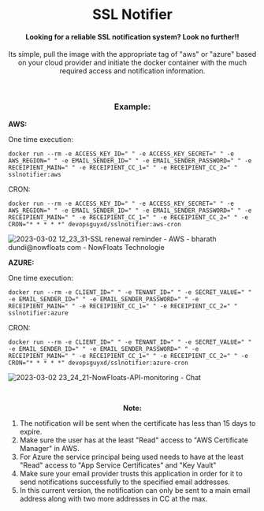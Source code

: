 <h1 align="center">SSL Notifier</h1>

<h4 align="center">Looking for a reliable SSL notification system? Look no further!!</h4>

<p align="center">Its simple, pull the image with the appropriate tag of "aws" or "azure" based on your cloud provider and initiate the docker container with the much required access and notification information.</p>

<br>
<h3 align="center">Example:</h3>

<p><b>AWS:</b></p>

<p>One time execution:</p>

    docker run --rm -e ACCESS_KEY_ID=" " -e ACCESS_KEY_SECRET=" " -e AWS_REGION=" " -e EMAIL_SENDER_ID=" " -e EMAIL_SENDER_PASSWORD=" " -e RECEIPIENT_MAIN=" " -e RECEIPIENT_CC_1=" " -e RECEIPIENT_CC_2=" " sslnotifier:aws
    
<p>CRON:</p>

    docker run --rm -e ACCESS_KEY_ID=" " -e ACCESS_KEY_SECRET=" " -e AWS_REGION=" " -e EMAIL_SENDER_ID=" " -e EMAIL_SENDER_PASSWORD=" " -e RECEIPIENT_MAIN=" " -e RECEIPIENT_CC_1=" " -e RECEIPIENT_CC_2=" " -e CRON="* * * * *" devopsguyxd/sslnotifier:aws-cron
    
![2023-03-02 12_23_31-SSL renewal reminder - AWS - bharath dundi@nowfloats com - NowFloats Technologie](https://user-images.githubusercontent.com/77780574/222512543-a5e77b11-b248-4ff2-bb44-9b48c6b3e2de.png)
 
<p><b>AZURE:</b></p>

<p>One time execution:</p>

    docker run --rm -e CLIENT_ID=" " -e TENANT_ID=" " -e SECRET_VALUE=" " -e EMAIL_SENDER_ID=" " -e EMAIL_SENDER_PASSWORD=" " -e RECEIPIENT_MAIN=" " -e RECEIPIENT_CC_1=" " -e RECEIPIENT_CC_2=" " sslnotifier:azure
    
<p>CRON:</p>

    docker run --rm -e CLIENT_ID=" " -e TENANT_ID=" " -e SECRET_VALUE=" " -e EMAIL_SENDER_ID=" " -e EMAIL_SENDER_PASSWORD=" " -e RECEIPIENT_MAIN=" " -e RECEIPIENT_CC_1=" " -e RECEIPIENT_CC_2=" " -e CRON="* * * * *" devopsguyxd/sslnotifier:azure-cron
    
![2023-03-02 23_24_21-NowFloats-API-monitoring - Chat](https://user-images.githubusercontent.com/77780574/222514102-3aaa8fd8-e09c-428d-a0fd-a71ca851b543.png)

<br>
<p align="center"><b>Note:</b><p>

1. The notification will be sent when the certificate has less than 15 days to expire.
2. Make sure the user has at the least "Read" access to "AWS Certificate Manager" in AWS.
3. For Azure the service principal being used needs to have at the least "Read" access to "App Service Certificates" and "Key Vault"
4. Make sure your email provider trusts this application in order for it to send notifications successfully to the specified email addresses.
5. In this current version, the notification can only be sent to a main email address along with two more addresses in CC at the max.
